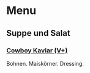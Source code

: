 # Menu

## Suppe und Salat

### [Cowboy Kaviar (V+)](rezepte/salate/bohnensalate/cowboy-kaviar.md)

Bohnen. Maiskörner. Dressing.
